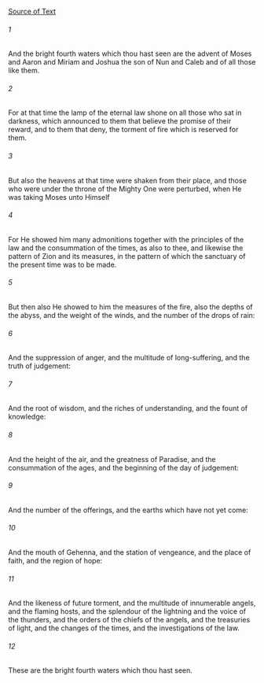 [Source of Text](https://github.com/scrollmapper/bible_databases_deuterocanonical)

###### 1
And the bright fourth waters which thou hast seen are the advent of Moses and Aaron and Miriam and Joshua the son of Nun and Caleb and of all those like them.

###### 2
For at that time the lamp of the eternal law shone on all those who sat in darkness, which announced to them that believe the promise of their reward, and to them that deny, the torment of fire which is reserved for them.

###### 3
But also the heavens at that time were shaken from their place, and those who were under the throne of the Mighty One were perturbed, when He was taking Moses unto Himself

###### 4
For He showed him many admonitions together with the principles of the law and the consummation of the times, as also to thee, and likewise the pattern of Zion and its measures, in the pattern of which the sanctuary of the present time was to be made.

###### 5
But then also He showed to him the measures of the fire, also the depths of the abyss, and the weight of the winds, and the number of the drops of rain:

###### 6
And the suppression of anger, and the multitude of long-suffering, and the truth of judgement:

###### 7
And the root of wisdom, and the riches of understanding, and the fount of knowledge:

###### 8
And the height of the air, and the greatness of Paradise, and the consummation of the ages, and the beginning of the day of judgement:

###### 9
And the number of the offerings, and the earths which have not yet come:

###### 10
And the mouth of Gehenna, and the station of vengeance, and the place of faith, and the region of hope:

###### 11
And the likeness of future torment, and the multitude of innumerable angels, and the flaming hosts, and the splendour of the lightning and the voice of the thunders, and the orders of the chiefs of the angels, and the treasuries of light, and the changes of the times, and the investigations of the law.

###### 12
These are the bright fourth waters which thou hast seen.